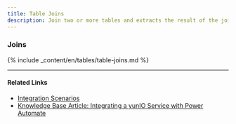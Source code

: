 ```yaml
---
title: Table Joins
description: Join two or more tables and extracts the result of the join.
---
```


### Joins

{% include _content/en/tables/table-joins.md  %}


*****
#### Related Links
- [Integration Scenarios](./integration)
- [Knowledge Base Article: Integrating a yunIO Service with Power Automate](https://kb.theobald-software.com/yunio/integrating-a-yunio-service-with-power-automate)
